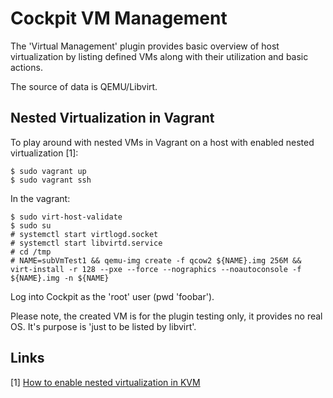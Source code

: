 # Cockpit VM Management
The 'Virtual Management' plugin provides basic overview of host virtualization by listing defined VMs along with their utilization and basic actions.

The source of data is QEMU/Libvirt.   

## Nested Virtualization in Vagrant
To play around with nested VMs in Vagrant on a host with enabled nested virtualization [1]:

    $ sudo vagrant up
    $ sudo vagrant ssh

In the vagrant:

    $ sudo virt-host-validate
    $ sudo su
    # systemctl start virtlogd.socket
    # systemctl start libvirtd.service
    # cd /tmp
    # NAME=subVmTest1 && qemu-img create -f qcow2 ${NAME}.img 256M && virt-install -r 128 --pxe --force --nographics --noautoconsole -f ${NAME}.img -n ${NAME}

Log into Cockpit as the 'root' user (pwd 'foobar').

Please note, the created VM is for the plugin testing only, it provides no real OS.
It's purpose is 'just to be listed by libvirt'.

## Links
\[1\] [How to enable nested virtualization in KVM](https://fedoraproject.org/wiki/How_to_enable_nested_virtualization_in_KVM)
